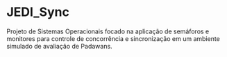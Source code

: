 # JEDI_Sync
Projeto de Sistemas Operacionais focado na aplicação de semáforos e monitores para controle de concorrência e sincronização em um ambiente simulado de avaliação de Padawans.
